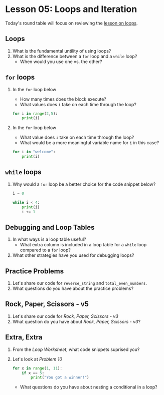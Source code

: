 # Lesson 05: Loops and Iteration

Today's round table will focus on reviewing the [lesson on loops](https://colab.research.google.com/drive/1m9h053kS6bjAeiHnEHIP39fqbyOO7glc?usp=sharing).

## Loops

1. What is the fundamental untility of using loops?
1. What is the difference between a `for` loop and a `while` loop?
    * When would you use one vs. the other?

## `for` loops
1. In the `for` loop below
    * How many times does the block execute?
    * What values does `i` take on each time through the loop?

    ```python
    for i in range(2,5):
        print(i)
    ```
1. In the `for` loop below
    * What value does `i` take on each time through the loop?
    * What would be a more meaningful variable name for  `i` in this case?

    ```python
    for i in "welcome":
        print(i)
    ```

## `while` loops
1. Why would a `for` loop be a better choice for the code snippet below?

    ```python
    i = 0

    while i < 4:
        print(i)
        i += 1
    ```

## Debugging and Loop Tables
1. In what ways is a loop table useful?
    * What extra column is included in a loop table for a `while` loop compared to a `for` loop?
1. What other strategies have you used for debugging loops?

## Practice Problems
1. Let's share our code for `reverse_string` and `total_even_numbers`.
1. What questions do you have about the practice problems?

## Rock, Paper, Scissors - v5
1. Let's share our code for *Rock, Paper, Scissors - v3*
1. What question do you have about *Rock, Paper, Scissors - v3*?

## Extra, Extra

1. From the *Loop Worksheet*, what code snippets suprised you?
1. Let's look at *Problem 10*

    ```python
    for x in range(1, 11):
        if x == 5:
            print("You got a winner!")
    ```

    * What questions do you have about nesting a conditional in a loop?
